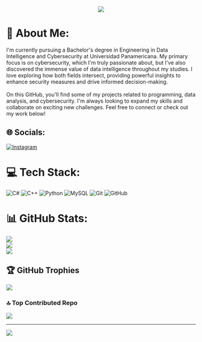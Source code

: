 <div align="center">
  <img src="https://readme-typing-svg.demolab.com?font=Fira+Code&weight=600&size=28&duration=4000&pause=1000&color=00FF00&center=true&vCenter=true&random=false&width=435&lines=Hi%2C+I+am+Santiago+Avila+%F0%9F%92%BB"/>
</div>

# 💫 About Me:
I'm currently pursuing a Bachelor's degree in Engineering in Data Intelligence and Cybersecurity at Universidad Panamericana. My primary focus is on cybersecurity, which I'm truly passionate about, but I've also discovered the immense value of data intelligence throughout my studies. I love exploring how both fields intersect, providing powerful insights to enhance security measures and drive informed decision-making.<br><br>On this GitHub, you'll find some of my projects related to programming, data analysis, and cybersecurity. I'm always looking to expand my skills and collaborate on exciting new challenges. Feel free to connect or check out my work below!


## 🌐 Socials:
[![Instagram](https://img.shields.io/badge/Instagram-%23E4405F.svg?logo=Instagram&logoColor=white)](https://instagram.com/santiaago.avila) 

# 💻 Tech Stack:
![C#](https://img.shields.io/badge/c%23-%23239120.svg?style=for-the-badge&logo=csharp&logoColor=white) ![C++](https://img.shields.io/badge/c++-%2300599C.svg?style=for-the-badge&logo=c%2B%2B&logoColor=white) ![Python](https://img.shields.io/badge/python-3670A0?style=for-the-badge&logo=python&logoColor=ffdd54) ![MySQL](https://img.shields.io/badge/mysql-4479A1.svg?style=for-the-badge&logo=mysql&logoColor=white) ![Git](https://img.shields.io/badge/git-%23F05033.svg?style=for-the-badge&logo=git&logoColor=white) ![GitHub](https://img.shields.io/badge/github-%23121011.svg?style=for-the-badge&logo=github&logoColor=white)
# 📊 GitHub Stats:
![](https://github-readme-stats.vercel.app/api?username=MistakenUncle7&theme=tokyonight&hide_border=false&include_all_commits=true&count_private=true)<br/>
![](https://github-readme-streak-stats.herokuapp.com/?user=MistakenUncle7&theme=tokyonight&hide_border=false)<br/>
![](https://github-readme-stats.vercel.app/api/top-langs/?username=MistakenUncle7&theme=tokyonight&hide_border=false&include_all_commits=true&count_private=true&layout=compact)

## 🏆 GitHub Trophies
![](https://github-profile-trophy.vercel.app/?username=MistakenUncle7&theme=tokyonight&no-frame=true&no-bg=true&margin-w=4)

### 🔝 Top Contributed Repo
![](https://github-contributor-stats.vercel.app/api?username=MistakenUncle7&limit=5&theme=tokyonight&combine_all_yearly_contributions=true)

---
[![](https://visitcount.itsvg.in/api?id=MistakenUncle7&icon=1&color=9)](https://visitcount.itsvg.in)

<!-- Proudly created with GPRM ( https://gprm.itsvg.in ) -->
